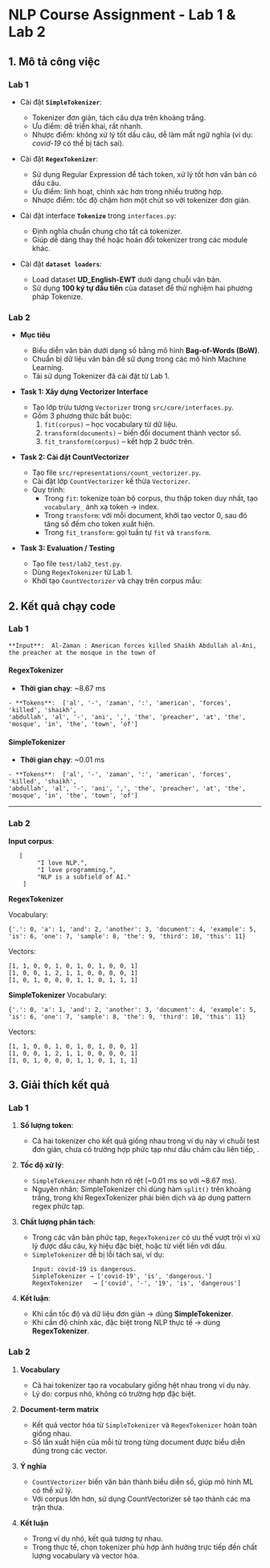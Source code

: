 # NLP Course Assignment - Lab 1 & Lab 2

## 1. Mô tả công việc

###  Lab 1
- Cài đặt **`SimpleTokenizer`**:
  - Tokenizer đơn giản, tách câu dựa trên khoảng trắng.
  - Ưu điểm: dễ triển khai, rất nhanh.
  - Nhược điểm: không xử lý tốt dấu câu, dễ làm mất ngữ nghĩa (ví dụ: *covid-19* có thể bị tách sai).

- Cài đặt **`RegexTokenizer`**:
  - Sử dụng Regular Expression để tách token, xử lý tốt hơn văn bản có dấu câu.
  - Ưu điểm: linh hoạt, chính xác hơn trong nhiều trường hợp.
  - Nhược điểm: tốc độ chậm hơn một chút so với tokenizer đơn giản.

- Cài đặt interface **`Tokenize`** trong `interfaces.py`:
  - Định nghĩa chuẩn chung cho tất cả tokenizer.
  - Giúp dễ dàng thay thế hoặc hoán đổi tokenizer trong các module khác.

- Cài đặt **`dataset loaders`**:
  - Load dataset **UD_English-EWT** dưới dạng chuỗi văn bản.
  - Sử dụng **100 ký tự đầu tiên** của dataset để thử nghiệm hai phương pháp Tokenize.

###  Lab 2
- **Mục tiêu**  
  - Biểu diễn văn bản dưới dạng số bằng mô hình **Bag-of-Words (BoW)**.  
  - Chuẩn bị dữ liệu văn bản để sử dụng trong các mô hình Machine Learning.  
  - Tái sử dụng Tokenizer đã cài đặt từ Lab 1.  

- **Task 1: Xây dựng Vectorizer Interface**  
  - Tạo lớp trừu tượng `Vectorizer` trong `src/core/interfaces.py`.  
  - Gồm 3 phương thức bắt buộc:  
    1. `fit(corpus)` – học vocabulary từ dữ liệu.  
    2. `transform(documents)` – biến đổi document thành vector số.  
    3. `fit_transform(corpus)` – kết hợp 2 bước trên.  

- **Task 2: Cài đặt CountVectorizer**  
  - Tạo file `src/representations/count_vectorizer.py`.  
  - Cài đặt lớp `CountVectorizer` kế thừa `Vectorizer`.  
  - Quy trình:  
    - Trong `fit`: tokenize toàn bộ corpus, thu thập token duy nhất, tạo `vocabulary_` ánh xạ token → index.  
    - Trong `transform`: với mỗi document, khởi tạo vector 0, sau đó tăng số đếm cho token xuất hiện.  
    - Trong `fit_transform`: gọi tuần tự `fit` và `transform`.  

- **Task 3: Evaluation / Testing**  
  - Tạo file `test/lab2_test.py`.  
  - Dùng `RegexTokenizer` từ Lab 1.  
  - Khởi tạo `CountVectorizer` và chạy trên corpus mẫu:  

## 2. Kết quả chạy code

###  Lab 1
```
**Input**:  Al-Zaman : American forces killed Shaikh Abdullah al-Ani, the preacher at the mosque in the town of
```


#### RegexTokenizer
- **Thời gian chạy**: ~8.67 ms
```
- **Tokens**:  ['al', '-', 'zaman', ':', 'american', 'forces', 'killed', 'shaikh',
'abdullah', 'al', '-', 'ani', ',', 'the', 'preacher', 'at', 'the',
'mosque', 'in', 'the', 'town', 'of']
```

#### SimpleTokenizer
- **Thời gian chạy**: ~0.01 ms
```
- **Tokens**:  ['al', '-', 'zaman', ':', 'american', 'forces', 'killed', 'shaikh',
'abdullah', 'al', '-', 'ani', ',', 'the', 'preacher', 'at', 'the',
'mosque', 'in', 'the', 'town', 'of']
```

---

### Lab 2
**Input corpus**:
```
   [
        "I love NLP.",
        "I love programming.",
        "NLP is a subfield of AI."
    ]
```
**RegexTokenizer**

Vocabulary:
```
{'.': 0, 'a': 1, 'and': 2, 'another': 3, 'document': 4, 'example': 5, 'is': 6, 'one': 7, 'sample': 8, 'the': 9, 'third': 10, 'this': 11}
```
Vectors:
```
[1, 1, 0, 0, 1, 0, 1, 0, 1, 0, 0, 1]
[1, 0, 0, 1, 2, 1, 1, 0, 0, 0, 0, 1]
[1, 0, 1, 0, 0, 0, 1, 1, 0, 1, 1, 1]
```

**SimpleTokenizer**
Vocabulary:
```
{'.': 0, 'a': 1, 'and': 2, 'another': 3, 'document': 4, 'example': 5, 'is': 6, 'one': 7, 'sample': 8, 'the': 9, 'third': 10, 'this': 11}
```
Vectors:
```
[1, 1, 0, 0, 1, 0, 1, 0, 1, 0, 0, 1]
[1, 0, 0, 1, 2, 1, 1, 0, 0, 0, 0, 1]
[1, 0, 1, 0, 0, 0, 1, 1, 0, 1, 1, 1]
```
## 3. Giải thích kết quả
### Lab 1

1. **Số lượng token**:  
   - Cả hai tokenizer cho kết quả giống nhau trong ví dụ này vì chuỗi test đơn giản, chưa có trường hợp phức tạp như dấu chấm câu liên tiếp, .  

2. **Tốc độ xử lý**:  
   - `SimpleTokenizer` nhanh hơn rõ rệt (~0.01 ms so với ~8.67 ms).  
   - Nguyên nhân: SimpleTokenizer chỉ dùng hàm `split()` trên khoảng trắng, trong khi RegexTokenizer phải biên dịch và áp dụng pattern regex phức tạp.  

3. **Chất lượng phân tách**:  
   - Trong các văn bản phức tạp, `RegexTokenizer` có ưu thế vượt trội vì xử lý được dấu câu, ký hiệu đặc biệt, hoặc từ viết liền với dấu.  
   - `SimpleTokenizer` dễ bị lỗi tách sai, ví dụ:  
     ```
     Input: covid-19 is dangerous.
     SimpleTokenizer → ['covid-19', 'is', 'dangerous.']
     RegexTokenizer   → ['covid', '-', '19', 'is', 'dangerous']
     ```

4. **Kết luận**:  
   - Khi cần tốc độ và dữ liệu đơn giản → dùng **SimpleTokenizer**.  
   - Khi cần độ chính xác, đặc biệt trong NLP thực tế → dùng **RegexTokenizer**.
### Lab 2

1. **Vocabulary**  
   - Cả hai tokenizer tạo ra vocabulary giống hệt nhau trong ví dụ này.  
   - Lý do: corpus nhỏ, không có trường hợp đặc biệt.
    

2. **Document-term matrix**  
   - Kết quả vector hóa từ `SimpleTokenizer` và `RegexTokenizer` hoàn toàn giống nhau.  
   - Số lần xuất hiện của mỗi từ trong từng document được biểu diễn đúng trong các vector.  

3. **Ý nghĩa**  
   - `CountVectorizer` biến văn bản thành biểu diễn số, giúp mô hình ML có thể xử lý.  
   - Với corpus lớn hơn, sử dụng CountVectorizer sẽ tạo thành các ma trận thưa.

4. **Kết luận**  
   - Trong ví dụ nhỏ, kết quả tương tự nhau.  
   - Trong thực tế, chọn tokenizer phù hợp ảnh hưởng trực tiếp đến chất lượng vocabulary và vector hóa.  




